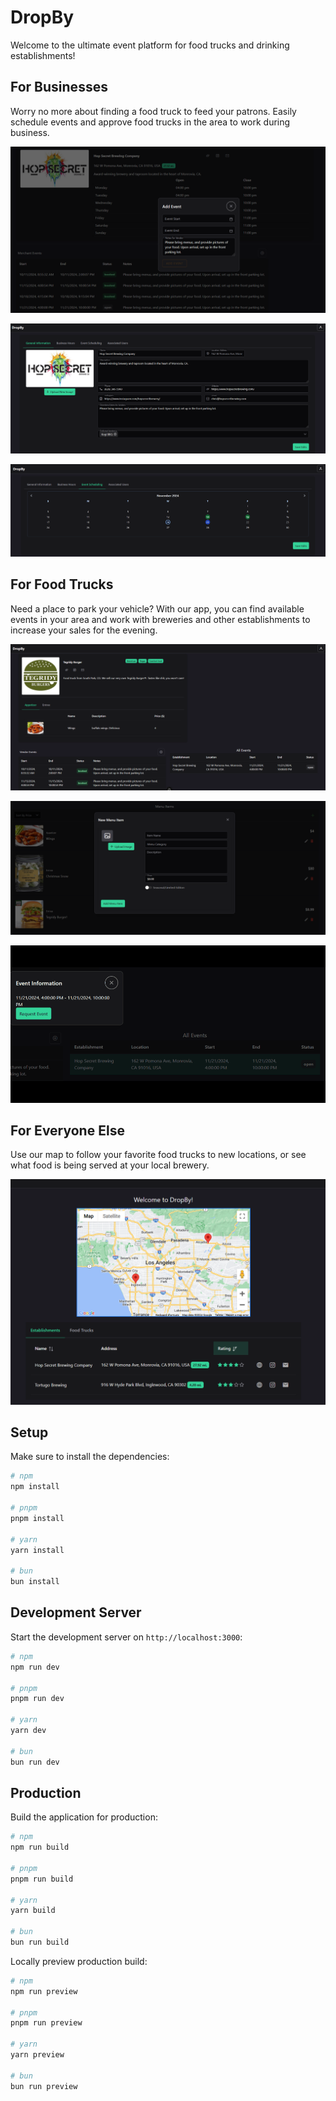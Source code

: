 # DropBy

Welcome to the ultimate event platform for food trucks and drinking establishments! 


## For Businesses
Worry no more about finding a food truck to feed your patrons. Easily schedule events and approve food trucks in the area to work during business.

![Merchant Profile](merchant_profile-1.png)

![Merchant Settings](merchant_settings-1.png)

![Event Scheduling](event_scheduling-1.png)


## For Food Trucks
Need a place to park your vehicle? With our app, you can find available events in your area and work with breweries and other establishments to increase your sales for the evening.

![Vendor Profile](vendor_profile.png)

![Menu](menu.png)

![Event Request](request_event.png)


## For Everyone Else
Use our map to follow your favorite food trucks to new locations, or see what food is being served at your local brewery.

![Landing](landing.png)

## Setup

Make sure to install the dependencies:

```bash
# npm
npm install

# pnpm
pnpm install

# yarn
yarn install

# bun
bun install
```

## Development Server

Start the development server on `http://localhost:3000`:

```bash
# npm
npm run dev

# pnpm
pnpm run dev

# yarn
yarn dev

# bun
bun run dev
```

## Production

Build the application for production:

```bash
# npm
npm run build

# pnpm
pnpm run build

# yarn
yarn build

# bun
bun run build
```

Locally preview production build:

```bash
# npm
npm run preview

# pnpm
pnpm run preview

# yarn
yarn preview

# bun
bun run preview
```
